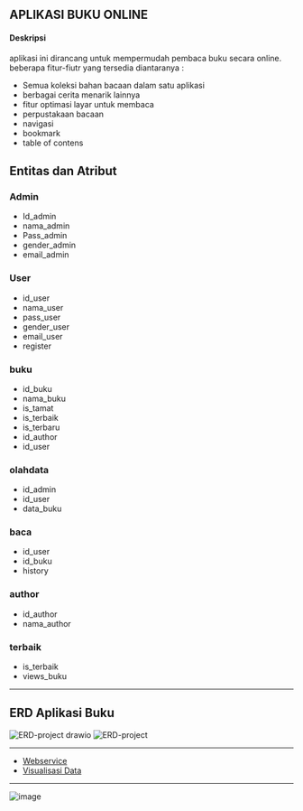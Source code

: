## APLIKASI BUKU ONLINE
#### Deskripsi
aplikasi ini dirancang untuk mempermudah pembaca buku secara online. beberapa fitur-fiutr yang tersedia diantaranya :
  - Semua koleksi bahan bacaan dalam satu aplikasi
  - berbagai cerita menarik lainnya
  - fitur optimasi layar untuk membaca
  - perpustakaan bacaan
  - navigasi
  - bookmark
  - table of contens

## Entitas dan Atribut
### Admin
- Id_admin
- nama_admin
- Pass_admin
- gender_admin
- email_admin

### User
- id_user
- nama_user
- pass_user
- gender_user
- email_user
- register

### buku
- id_buku
- nama_buku
- is_tamat
- is_terbaik
- is_terbaru
- id_author
- id_user

### olahdata
- id_admin
- id_user
- data_buku
### baca
- id_user
- id_buku
- history
### author
- id_author
- nama_author
### terbaik
- is_terbaik
- views_buku

---

## ERD Aplikasi Buku
![ERD-project drawio](https://user-images.githubusercontent.com/100669802/176473084-acbd9ea2-eac0-4f59-9ca7-01ac7a233aee.png)
![ERD-project](https://user-images.githubusercontent.com/100669802/176473174-1264e9e2-37cd-465b-bd41-d5525a769c60.png)

---

- [Webservice](https://github.com/Nurkholis070401/IF214002/blob/main/Pertemuan%2014/Webservice.php) 
- [Visualisasi Data](https://github.com/Nurkholis070401/IF214002/blob/main/Pertemuan%2014/visualizationData.php) 

---

![image](https://user-images.githubusercontent.com/100669802/175284940-9bd96d06-9dbe-40a4-9b81-6fc0c4ca3194.png)
